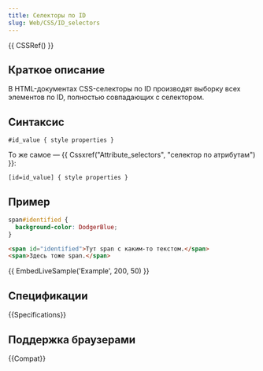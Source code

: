 ```yaml
---
title: Селекторы по ID
slug: Web/CSS/ID_selectors
---
```


{{ CSSRef() }}

## Краткое описание

В HTML-документах CSS-селекторы по ID производят выборку всех элементов по ID, полностью совпадающих с селектором.

## Синтаксис

```
#id_value { style properties }
```

То же самое — {{ Cssxref("Attribute_selectors", "селектор по атрибутам") }}:

```
[id=id_value] { style properties }
```

## Пример

```css
span#identified {
  background-color: DodgerBlue;
}
```

```html
<span id="identified">Тут span с каким-то текстом.</span>
<span>Здесь тоже span.</span>
```

{{ EmbedLiveSample('Example', 200, 50) }}

## Спецификации

{{Specifications}}

## Поддержка браузерами

{{Compat}}
